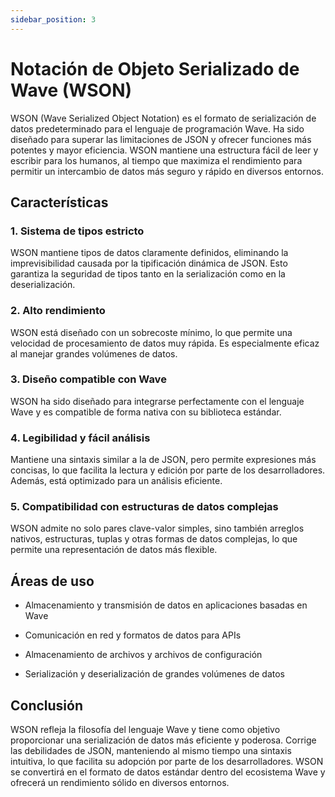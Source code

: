 ```yaml
---
sidebar_position: 3
---
```


# Notación de Objeto Serializado de Wave (WSON)
WSON (Wave Serialized Object Notation) es el formato de serialización de datos predeterminado para el lenguaje de programación Wave. Ha sido diseñado para superar las limitaciones de JSON y ofrecer funciones más potentes y mayor eficiencia. WSON mantiene una estructura fácil de leer y escribir para los humanos, al tiempo que maximiza el rendimiento para permitir un intercambio de datos más seguro y rápido en diversos entornos.

## Características
### 1. Sistema de tipos estricto
WSON mantiene tipos de datos claramente definidos, eliminando la imprevisibilidad causada por la tipificación dinámica de JSON. Esto garantiza la seguridad de tipos tanto en la serialización como en la deserialización.

### 2. Alto rendimiento
WSON está diseñado con un sobrecoste mínimo, lo que permite una velocidad de procesamiento de datos muy rápida. Es especialmente eficaz al manejar grandes volúmenes de datos.

### 3. Diseño compatible con Wave
WSON ha sido diseñado para integrarse perfectamente con el lenguaje Wave y es compatible de forma nativa con su biblioteca estándar.

### 4. Legibilidad y fácil análisis
Mantiene una sintaxis similar a la de JSON, pero permite expresiones más concisas, lo que facilita la lectura y edición por parte de los desarrolladores. Además, está optimizado para un análisis eficiente.

### 5. Compatibilidad con estructuras de datos complejas
WSON admite no solo pares clave-valor simples, sino también arreglos nativos, estructuras, tuplas y otras formas de datos complejas, lo que permite una representación de datos más flexible.

## Áreas de uso
- Almacenamiento y transmisión de datos en aplicaciones basadas en Wave

- Comunicación en red y formatos de datos para APIs

- Almacenamiento de archivos y archivos de configuración

- Serialización y deserialización de grandes volúmenes de datos

## Conclusión
WSON refleja la filosofía del lenguaje Wave y tiene como objetivo proporcionar una serialización de datos más eficiente y poderosa. Corrige las debilidades de JSON, manteniendo al mismo tiempo una sintaxis intuitiva, lo que facilita su adopción por parte de los desarrolladores. WSON se convertirá en el formato de datos estándar dentro del ecosistema Wave y ofrecerá un rendimiento sólido en diversos entornos.
